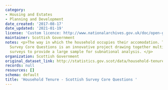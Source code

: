 ```yaml
---
category:
- Housing and Estates
- Planning and Development
date_created: '2017-08-17'
date_updated: '2021-01-19'
license: 'Custom licence: http://www.nationalarchives.gov.uk/doc/open-government-licence/version/3/'
maintainer: Scottish Government
notes: <p>The way in which the household occupies their accomodation. The Scottish
  Survey Core Questions is an innovative project drawing together multiple household
  surveys to provide a large sample for subnational analysis. </p>
organization: Scottish Government
original_dataset_link: http://statistics.gov.scot/data/household-tenure-sscq
records: null
resources: []
schema: default
title: 'Household Tenure - Scottish Survey Core Questions '
---
```

